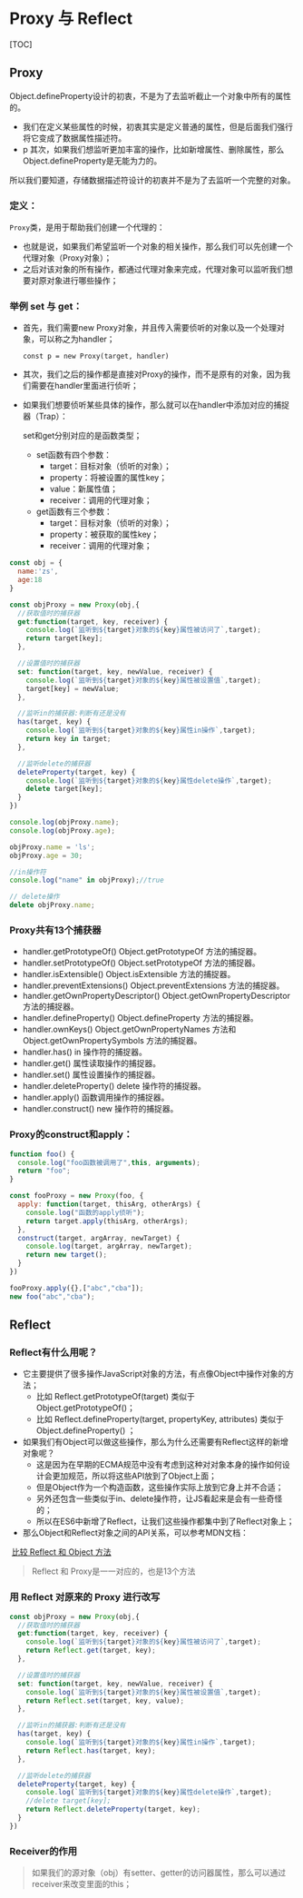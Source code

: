 # Proxy 与 Reflect

[TOC]

## Proxy

Object.defineProperty设计的初衷，不是为了去监听截止一个对象中所有的属性的。

- 我们在定义某些属性的时候，初衷其实是定义普通的属性，但是后面我们强行将它变成了数据属性描述符。
- p 其次，如果我们想监听更加丰富的操作，比如新增属性、删除属性，那么Object.defineProperty是无能为力的。

所以我们要知道，存储数据描述符设计的初衷并不是为了去监听一个完整的对象。



### 定义：

`Proxy`类，是用于帮助我们创建一个代理的：

- 也就是说，如果我们希望监听一个对象的相关操作，那么我们可以先创建一个代理对象（Proxy对象）；
- 之后对该对象的所有操作，都通过代理对象来完成，代理对象可以监听我们想要对原对象进行哪些操作；



### 举例 set 与 get：

- 首先，我们需要new Proxy对象，并且传入需要侦听的对象以及一个处理对象，可以称之为handler；

  ```
  const p = new Proxy(target, handler)
  ```

  

- 其次，我们之后的操作都是直接对Proxy的操作，而不是原有的对象，因为我们需要在handler里面进行侦听；

- 如果我们想要侦听某些具体的操作，那么就可以在handler中添加对应的捕捉器（Trap）：

  set和get分别对应的是函数类型；

  - set函数有四个参数：
    - target：目标对象（侦听的对象）；
    - property：将被设置的属性key；
    - value：新属性值；
    - receiver：调用的代理对象；
  - get函数有三个参数：
    - target：目标对象（侦听的对象）；
    - property：被获取的属性key；
    - receiver：调用的代理对象；

```js
const obj = {
  name:'zs',
  age:18
}

const objProxy = new Proxy(obj,{
  //获取值时的捕获器
  get:function(target, key, receiver) {
    console.log(`监听到${target}对象的${key}属性被访问了`,target);
    return target[key];
  },

  //设置值时的捕获器
  set: function(target, key, newValue, receiver) {
    console.log(`监听到${target}对象的${key}属性被设置值`,target);
    target[key] = newValue;
  },

  //监听in的捕获器:判断有还是没有
  has(target, key) {
    console.log(`监听到${target}对象的${key}属性in操作`,target);
    return key in target;
  },

  //监听delete的捕获器
  deleteProperty(target, key) {
    console.log(`监听到${target}对象的${key}属性delete操作`,target);
    delete target[key];
  }
})

console.log(objProxy.name);
console.log(objProxy.age);

objProxy.name = 'ls';
objProxy.age = 30;

//in操作符
console.log("name" in objProxy);//true

// delete操作
delete objProxy.name;
```





### Proxy共有13个捕获器

- handler.getPrototypeOf()
  Object.getPrototypeOf 方法的捕捉器。
- handler.setPrototypeOf()
  Object.setPrototypeOf 方法的捕捉器。
- handler.isExtensible()
  Object.isExtensible 方法的捕捉器。
- handler.preventExtensions()
  Object.preventExtensions 方法的捕捉器。
- handler.getOwnPropertyDescriptor()
  Object.getOwnPropertyDescriptor 方法的捕捉器。
- handler.defineProperty()
  Object.defineProperty 方法的捕捉器。
- handler.ownKeys()
  Object.getOwnPropertyNames 方法和Object.getOwnPropertySymbols 方法的捕捉器。
- handler.has()
  in 操作符的捕捉器。
- handler.get()
  属性读取操作的捕捉器。
- handler.set()
  属性设置操作的捕捉器。
- handler.deleteProperty()
  delete 操作符的捕捉器。
- handler.apply()
  函数调用操作的捕捉器。
- handler.construct()
  new 操作符的捕捉器。



### Proxy的construct和apply：

```js
function foo() {
  console.log("foo函数被调用了",this, arguments);
  return "foo";
}

const fooProxy = new Proxy(foo, {
  apply: function(target, thisArg, otherArgs) {
    console.log("函数的apply侦听");
    return target.apply(thisArg, otherArgs);
  },
  construct(target, argArray, newTarget) {
    console.log(target, argArray, newTarget);
    return new target();
  }
})

fooProxy.apply({},["abc","cba"]);
new foo("abc","cba");
```





## Reflect

### Reflect有什么用呢？

- 它主要提供了很多操作JavaScript对象的方法，有点像Object中操作对象的方法；
  - 比如 Reflect.getPrototypeOf(target) 类似于 Object.getPrototypeOf()；
  - 比如 Reflect.defineProperty(target, propertyKey, attributes) 类似于Object.defineProperty() ；
- 如果我们有Object可以做这些操作，那么为什么还需要有Reflect这样的新增对象呢？
  - 这是因为在早期的ECMA规范中没有考虑到这种对对象本身的操作如何设计会更加规范，所以将这些API放到了Object上面；
  - 但是Object作为一个构造函数，这些操作实际上放到它身上并不合适；
  - 另外还包含一些类似于in、delete操作符，让JS看起来是会有一些奇怪的；
  - 所以在ES6中新增了Reflect，让我们这些操作都集中到了Reflect对象上；
- 那么Object和Reflect对象之间的API关系，可以参考MDN文档：

​	[比较 Reflect 和 Object 方法](https://developer.mozilla.org/zh-CN/docs/Web/JavaScript/Reference/Global_Objects/Reflect/Comparing_Reflect_and_Object_methods)



> Reflect 和 Proxy是一一对应的，也是13个方法



### 用 Reflect 对原来的 Proxy 进行改写

```js
const objProxy = new Proxy(obj,{
  //获取值时的捕获器
  get:function(target, key, receiver) {
    console.log(`监听到${target}对象的${key}属性被访问了`,target);
    return Reflect.get(target, key);
  },

  //设置值时的捕获器
  set: function(target, key, newValue, receiver) {
    console.log(`监听到${target}对象的${key}属性被设置值`,target);
    return Reflect.set(target, key, value);
  },

  //监听in的捕获器:判断有还是没有
  has(target, key) {
    console.log(`监听到${target}对象的${key}属性in操作`,target);
    return Reflect.has(target, key);
  },

  //监听delete的捕获器
  deleteProperty(target, key) {
    console.log(`监听到${target}对象的${key}属性delete操作`,target);
    //delete target[key];
    return Reflect.deleteProperty(target, key);
  }
})
```



### Receiver的作用

> 如果我们的源对象（obj）有setter、getter的访问器属性，那么可以通过receiver来改变里面的this；